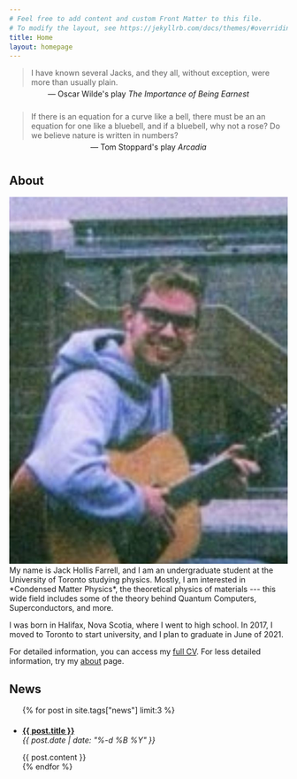 ```yaml
---
# Feel free to add content and custom Front Matter to this file.
# To modify the layout, see https://jekyllrb.com/docs/themes/#overriding-theme-defaults
title: Home
layout: homepage
---
```

<div>
<span data-nosnippet>
<blockquote>I have known several Jacks, and they all, without exception, were more than usually plain.</blockquote>
<p style = "text-align: center;position:relative;top:-0.75em;margin-left:20px;margin-right:20px"> &mdash; Oscar Wilde's play <i>The Importance of Being Earnest</i></p>

<blockquote>If there is an equation for a curve like a bell, there must be an an equation for one like a bluebell, and if a bluebell, why not a rose?  Do we believe nature is written in numbers?</blockquote>
<p style = "text-align:center;position:relative;top:-0.75em;margin-left:20px;margin-right:20px"> &mdash; Tom Stoppard's play <i>Arcadia</i></p>
</span>
</div>



## About
<img class = "responsive" src = "/assets/farrellJPG.JPG">
My name is Jack Hollis Farrell, and I am an undergraduate student at the University of Toronto studying physics.  Mostly, I am interested in *Condensed Matter Physics*, the theoretical physics of materials --- this wide field includes some of the theory behind Quantum Computers, Superconductors, and more.

I was born in Halifax, Nova Scotia, where I went to high school. In 2017, I moved to Toronto to start university, and I plan to graduate in June of 2021.

For detailed information, you can access my [full CV](/assets/CV.pdf).  For less detailed information, try my [about](/about) page.




## News
<ul>
{% for post in site.tags["news"] limit:3 %}
<li><a href = ""><h4 style="margin-bottom:0px">{{ post.title }}</h4></a>
<div style="margin-bottom:1em;font-size:14px"><i>{{ post.date | date: "%-d %B %Y" }}</i></div>
{{ post.content }}
</li>
{% endfor %}
</ul>


<!--
## More about Me
### Science
I am interested in *Condensed Matter Physics* on the theoretical side.  I got into physics in high school by reading lots of so-called "popular" books on the subject.  You can find a list of my favourites here.

### Filmmaking
 I've been making movies with my friends since around middle school.  For the past few years, in addition to my creative film projects, I have been exploring documentary and nonfiction filmmaking.  Lots of examples are on the <a href = "/film/">film</a> page.

### Other Interests
- *Comics:* I am a big fan of comic books and comic book movies.  There are lots of great stores in Toronto.  My "pull file" is set up at The Beguiling in toronto.  This is a great.  If you're interested for some reason, feel free to check out my (usually updated) list of books I'm following right now!
-->
